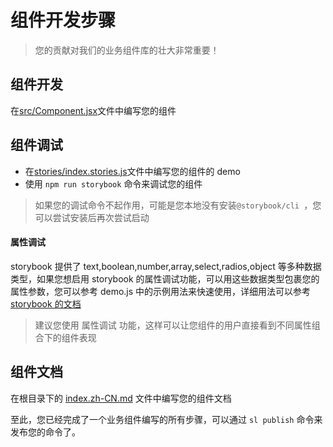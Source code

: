 # 组件开发步骤

> 您的贡献对我们的业务组件库的壮大非常重要！

## 组件开发

在[src/Component.jsx](./src/Component.jsx)文件中编写您的组件

## 组件调试

- 在[stories/index.stories.js](./stories/index.stories.js)文件中编写您的组件的 demo
- 使用 `npm run storybook` 命令来调试您的组件

> 如果您的调试命令不起作用，可能是您本地没有安装`@storybook/cli `，您可以尝试安装后再次尝试启动

#### 属性调试

storybook 提供了 text,boolean,number,array,select,radios,object 等多种数据类型，如果您想启用 storybook 的属性调试功能，可以用这些数据类型包裹您的属性参数，您可以参考 demo.js 中的示例用法来快速使用，详细用法可以参考 [storybook 的文档](https://github.com/storybooks/storybook/tree/master/addons/knobs)

> 建议您使用 属性调试 功能，这样可以让您组件的用户直接看到不同属性组合下的组件表现

## 组件文档

在根目录下的 [index.zh-CN.md](./index.zh-CN.md) 文件中编写您的组件文档

至此，您已经完成了一个业务组件编写的所有步骤，可以通过 `sl publish` 命令来发布您的命令了。
